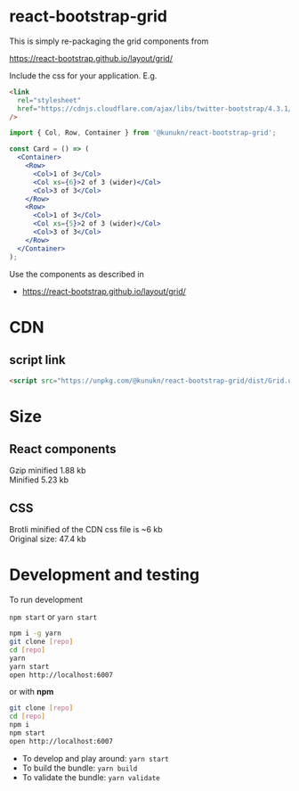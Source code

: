 # react-bootstrap-grid

This is simply re-packaging the grid components from

https://react-bootstrap.github.io/layout/grid/

Include the css for your application. E.g.

```html
<link
  rel="stylesheet"
  href="https://cdnjs.cloudflare.com/ajax/libs/twitter-bootstrap/4.3.1/css/bootstrap-grid.min.css"
/>
```

```jsx
import { Col, Row, Container } from '@kunukn/react-bootstrap-grid';

const Card = () => (
  <Container>
    <Row>
      <Col>1 of 3</Col>
      <Col xs={6}>2 of 3 (wider)</Col>
      <Col>3 of 3</Col>
    </Row>
    <Row>
      <Col>1 of 3</Col>
      <Col xs={5}>2 of 3 (wider)</Col>
      <Col>3 of 3</Col>
    </Row>
  </Container>
);
```

Use the components as described in

- https://react-bootstrap.github.io/layout/grid/

# CDN

## script link

```html
<script src="https://unpkg.com/@kunukn/react-bootstrap-grid/dist/Grid.umd.js"></script>
```

# Size

## React components

Gzip minified 1.88 kb<br>
Minified 5.23 kb

## CSS

Brotli minified of the CDN css file is ~6 kb<br>
Original size: 47.4 kb

# Development and testing

To run development

`npm start` or `yarn start`

```bash
npm i -g yarn
git clone [repo]
cd [repo]
yarn
yarn start
open http://localhost:6007
```

or with **npm**

```bash
git clone [repo]
cd [repo]
npm i
npm start
open http://localhost:6007
```

- To develop and play around: `yarn start`
- To build the bundle: `yarn build`
- To validate the bundle: `yarn validate`
